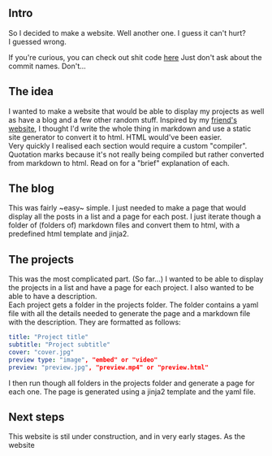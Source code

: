 ## Intro
So I decided to make a website. Well another one. I guess it can't hurt?  
I guessed wrong.  

If you're curious, you can check out shit code [here](https://github.com/turtleship69/turtleship69.github.io) Just don't ask about the commit names. Don't...  

## The idea
I wanted to make a website that would be able to display my projects as well as have a blog and a few other random stuff. Inspired by my [friend's website](https://www.revisionland.com), I thought I'd write the whole thing in markdown and use a static site generator to convert it to html. HTML would've been easier.  
Very quickly I realised each section would require a custom "compiler". Quotation marks because it's not really being compiled but rather converted from markdown to html. Read on for a "brief" explanation of each.  

## The blog
This was fairly ~easy~ simple. I just needed to make a page that would display all the posts in a list and a page for each post. I just iterate though a folder of (folders of) markdown files and convert them to html, with a predefined html template and jinja2. 

## The projects
This was the most complicated part. (So far...) I wanted to be able to display the projects in a list and have a page for each project. I also wanted to be able to have a description.  
Each project gets a folder in the projects folder. The folder contains a yaml file with all the details needed to generate the page and a markdown file with the description. They are formatted as follows:  
```yaml 
title: "Project title"
subtitle: "Project subtitle"
cover: "cover.jpg"
preview type: "image", "embed" or "video"
preview: "preview.jpg", "preview.mp4" or "preview.html"
``` 
I then run though all folders in the projects folder and generate a page for each one. The page is generated using a jinja2 template and the yaml file. 


## Next steps 
This website is stil under construction, and in very early stages. As the website 